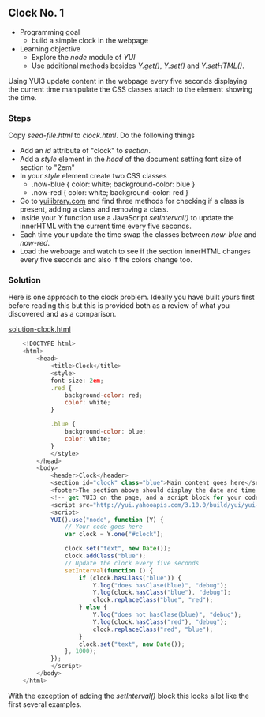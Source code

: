 
## Clock No. 1

- Programming goal
    + build a simple clock in the webpage
- Learning objective 
    + Explore the _node_ module of _YUI_
    + Use additional methods besides _Y.get()_, _Y.set()_ and _Y.setHTML()_.


Using YUI3 update content in the webpage every five seconds displaying the current time manipulate
the CSS classes attach to the element showing the time.



### Steps

Copy _seed-file.html_ to _clock.html_. Do the following things

- Add an _id_ attribute of "clock" to _section_.
- Add a _style_ element in the _head_ of the document setting font size of section to "2em"
- In your _style_ element create two CSS classes
    + .now-blue { color: white; background-color: blue }
    + .now-red { color: white; background-color: red }
- Go to [yuilibrary.com](http://yuilibrary.com/yui/docs/node) and find three methods for checking if a class is present, adding a class and removing a class.
- Inside your _Y_ function use a JavaScript _setInterval()_ to update the innerHTML with the current time every five seconds.
- Each time your update the time swap the classes between _now-blue_ and _now-red_.
- Load the webpage and watch to see if the section innerHTML changes every five seconds and also if the colors change too.


### Solution

Here is one approach to the clock problem.  Ideally you have built yours first before reading this but this is provided
both as a review of what you discovered and as a comparison.

[solution-clock.html](solution-clock.html)
```JavaScript
    <!DOCTYPE html>
    <html>
        <head>
            <title>Clock</title>
            <style>
            font-size: 2em;
            .red {
                background-color: red;
                color: white;
            }

            .blue {
                background-color: blue;
                color: white;
            }
            </style>
        </head>
        <body>
            <header>Clock</header>
            <section id="clock" class="blue">Main content goes here</section>
            <footer>The section above should display the date and time. It should change every second.</footer>
            <!-- get YUI3 on the page, and a script block for your code -->
            <script src="http://yui.yahooapis.com/3.10.0/build/yui/yui-min.js"></script>
            <script>
            YUI().use("node", function (Y) {
                // Your code goes here
                var clock = Y.one("#clock");

                clock.set("text", new Date());
                clock.addClass("blue");
                // Update the clock every five seconds
                setInterval(function () {
                    if (clock.hasClass("blue")) {
                        Y.log("does hasClase(blue)", "debug");
                        Y.log(clock.hasClass("blue"), "debug");
                        clock.replaceClass("blue", "red");
                    } else {
                        Y.log("does not hasClase(blue)", "debug");
                        Y.log(clock.hasClass("red"), "debug");
                        clock.replaceClass("red", "blue");
                    }
                    clock.set("text", new Date());
                }, 1000);
            });
            </script>
        </body>
    </html>
```

With the exception of adding the _setInterval()_ block this looks allot like the first several examples.
